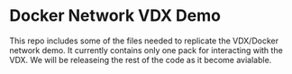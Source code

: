# Docker Network VDX Demo
This repo includes some of the files needed to replicate the VDX/Docker network
demo. It currently contains only one pack for interacting with the VDX. We will
be releaseing the rest of the code as it become avialable.
